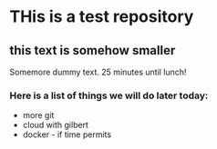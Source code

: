# THis is a test repository

## this text is somehow smaller 

Somemore dummy text. 25 minutes until lunch!

### Here is a list of things we will do later today:

* more git
* cloud with gilbert
* docker - if time permits 

